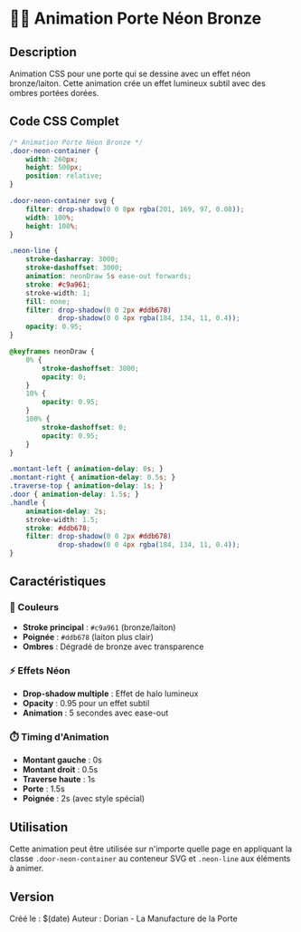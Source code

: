# 🚪✨ Animation Porte Néon Bronze

## Description
Animation CSS pour une porte qui se dessine avec un effet néon bronze/laiton. Cette animation crée un effet lumineux subtil avec des ombres portées dorées.

## Code CSS Complet

```css
/* Animation Porte Néon Bronze */
.door-neon-container {
    width: 260px;
    height: 500px;
    position: relative;
}

.door-neon-container svg {
    filter: drop-shadow(0 0 8px rgba(201, 169, 97, 0.08));
    width: 100%;
    height: 100%;
}

.neon-line {
    stroke-dasharray: 3000;
    stroke-dashoffset: 3000;
    animation: neonDraw 5s ease-out forwards;
    stroke: #c9a961;
    stroke-width: 1;
    fill: none;
    filter: drop-shadow(0 0 2px #ddb678) 
            drop-shadow(0 0 4px rgba(184, 134, 11, 0.4));
    opacity: 0.95;
}

@keyframes neonDraw {
    0% {
        stroke-dashoffset: 3000;
        opacity: 0;
    }
    10% {
        opacity: 0.95;
    }
    100% {
        stroke-dashoffset: 0;
        opacity: 0.95;
    }
}

.montant-left { animation-delay: 0s; }
.montant-right { animation-delay: 0.5s; }
.traverse-top { animation-delay: 1s; }
.door { animation-delay: 1.5s; }
.handle { 
    animation-delay: 2s; 
    stroke-width: 1.5;
    stroke: #ddb678;
    filter: drop-shadow(0 0 2px #ddb678)
            drop-shadow(0 0 4px rgba(184, 134, 11, 0.4));
}
```

## Caractéristiques

### 🎨 Couleurs
- **Stroke principal** : `#c9a961` (bronze/laiton)
- **Poignée** : `#ddb678` (laiton plus clair)
- **Ombres** : Dégradé de bronze avec transparence

### ⚡ Effets Néon
- **Drop-shadow multiple** : Effet de halo lumineux
- **Opacity** : 0.95 pour un effet subtil
- **Animation** : 5 secondes avec ease-out

### ⏱️ Timing d'Animation
- **Montant gauche** : 0s
- **Montant droit** : 0.5s
- **Traverse haute** : 1s
- **Porte** : 1.5s
- **Poignée** : 2s (avec style spécial)

## Utilisation
Cette animation peut être utilisée sur n'importe quelle page en appliquant la classe `.door-neon-container` au conteneur SVG et `.neon-line` aux éléments à animer.

## Version
Créé le : $(date)
Auteur : Dorian - La Manufacture de la Porte
